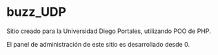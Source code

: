 buzz_UDP
========

Sitio creado para la Universidad Diego Portales, utilizando POO de PHP.

El panel de administración de este sitio es desarrollado desde 0.
